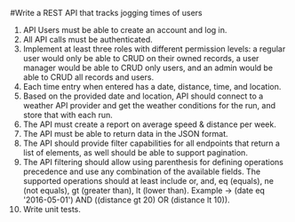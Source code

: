 #Write a REST API that tracks jogging times of users
1. API Users must be able to create an account and log in.
2. All API calls must be authenticated.
3. Implement at least three roles with different permission levels: a regular user would only be able to CRUD on their owned records, a user manager would be able to CRUD only users, and an admin would be able to CRUD all records and users.
4. Each time entry when entered has a date, distance, time, and location.
5. Based on the provided date and location, API should connect to a weather API provider and get the weather conditions for the run, and store that with each run.
6. The API must create a report on average speed & distance per week.
7. The API must be able to return data in the JSON format.
8. The API should provide filter capabilities for all endpoints that return a list of elements, as well should be able to support pagination.
9. The API filtering should allow using parenthesis for defining operations precedence and use any combination of the available fields. The supported operations should at least include or, and, eq (equals), ne (not equals), gt (greater than), lt (lower than).
Example -> (date eq '2016-05-01') AND ((distance gt 20) OR (distance lt 10)).
10. Write unit tests.